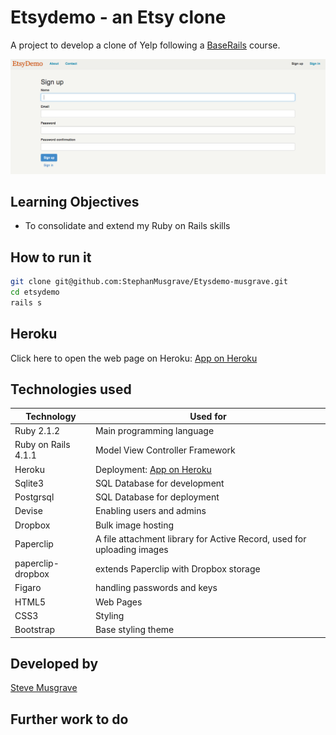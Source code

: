 # Etsydemo - an Etsy clone
A project to develop a clone of Yelp following a [BaseRails] course.

![](public/etsydemo_.png)

## Learning Objectives
- To consolidate and extend my Ruby on Rails skills

## How to run it
```sh
git clone git@github.com:StephanMusgrave/Etysdemo-musgrave.git
cd etsydemo
rails s

```

Heroku
----
Click here to open the web page on Heroku: [App on Heroku]

## Technologies used

|Technology                 |Used for                        |
|---------------------------|--------------------------------|
|Ruby 2.1.2                 |Main programming language       |
|Ruby on Rails 4.1.1        |Model View Controller Framework |
|Heroku                     |Deployment: [App on Heroku]     |
|Sqlite3                    |SQL Database for development    |
|Postgrsql                  |SQL Database for deployment     |
|Devise                     |Enabling users and admins       |
|Dropbox                    |Bulk image hosting              |
|Paperclip                  |A file attachment library for Active Record, used for uploading images|
|paperclip-dropbox          |extends Paperclip with Dropbox storage|
|Figaro                     |handling passwords and keys    |
|HTML5                      |Web Pages                       |
|CSS3                       |Styling                         |
|Bootstrap                  |Base styling theme              |


## Developed by

[Steve Musgrave]

## Further work to do

[Steve Musgrave]:https://github.com/StephanMusgrave
[App on Heroku]:http://etsydemo-musgrave.herokuapp.com/
[BaseRails]:https://www.baserails.com/
